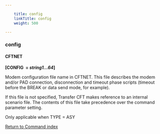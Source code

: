```yaml
---

    title: config
    linkTitle: config
    weight: 500

---
```

<span id="config"></span>

### config

#### CFTNET

**\[CONFIG 
= *string1...64*\]**

Modem configuration file name in CFTNET.
This file describes the modem and/or PAD connection, disconnection and
timeout phase scripts (timeout before the BREAK or data send mode, for
example).

If this file is not specified, Transfer
CFT makes reference to an internal scenario file. The contents of this
file take precedence over the command parameter setting.

Only applicable when TYPE = ASY

[Return to Command index](../../)
